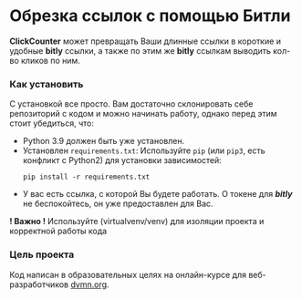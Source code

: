 # Обрезка ссылок с помощью Битли

**ClickCounter** может превращать Ваши длинные ссылки в короткие и удобные **bitly** ссылки, а также по этим же **bitly** ссылкам выводить кол-во кликов по ним.

### Как установить

С установкой все просто. Вам достаточно склонировать себе репозиторий с кодом и можно начинать работу, однако перед этим стоит убедиться, что:

+ Python 3.9 должен быть уже установлен. 
+ Установлен ```requirements.txt```:
	Используйте `pip` (или `pip3`, есть конфликт с Python2) для установки зависимостей:
	```
	pip install -r requirements.txt
	```
+ У вас есть ссылка, с которой Вы будете работать. О токене для ***bitly*** не беспокойтесь, он уже предоставлен для Вас.

**! Важно !**
Используйте (virtualvenv/venv) для изоляции проекта и корректной работы кода

### Цель проекта

Код написан в образовательных целях на онлайн-курсе для веб-разработчиков [dvmn.org](https://dvmn.org/).
